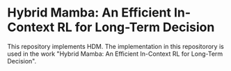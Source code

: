 # Hybrid Mamba: An Efficient In-Context RL for Long-Term Decision

This repository implements HDM. The implementation in this repositorory is used in the work "Hybrid Mamba: An Efficient In-Context RL for Long-Term Decision".
